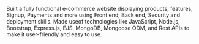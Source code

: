  Built a fully functional e-commerce website displaying products, features, Signup, Payments and more using Front end, Back end, Security and deployment skills.
 Made useof technologies like JavaScript, Node.js, Bootstrap, Express.js, EJS, MongoDB, Mongoose ODM, and Rest APIs to make it user-friendly and easy to use.
